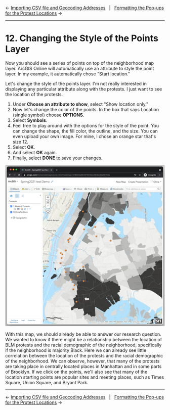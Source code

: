 ← [Importing CSV file and Geocoding Addresses](11-importing-csv-file-and-geocoding-addresses.md)&nbsp;&nbsp;&nbsp;|&nbsp;&nbsp;&nbsp;[Formatting the Pop-ups for the Protest Locations](13-formatting-the-pop-ups-for-the-protest-locations.md) →

---

# 12. Changing the Style of the Points Layer

Now you should see a series of points on top of the neighborhood map layer. ArcGIS Online will automatically use an attribute to style the point layer. In my example, it automatically chose "Start location."

Let's change the style of the points layer. I'm not really interested in displaying any particular attribute along with the protests. I just want to see the location of the protests.

1. Under **Choose an attribute to show**, select "Show location only."
2. Now let's change the color of the points. In the box that says Location (single symbol) choose **OPTIONS**.
3. Select **Symbols**.
4. Feel free to play around with the options for the style of the point. You can change the shape, the fill color, the outline, and the size. You can even upload your own image. For mine, I chose an orange star that's size 12.
5. Select **OK**.
6. And select **OK** again.
7. Finally, select **DONE** to save your changes.

![Screenshot detailing what the point layer looks like once it has been formatted according to the points above](../images/protestsformatted2.png)

With this map, we should already be able to answer our research question. We wanted to know if there might be a relationship between the location of BLM protests and the racial demographic of the neighborhood, specifically if the neighborhood is majority Black. Here we can already see little correlation between the location of the protests and the racial demographic of the neighborhood. We can observe, however, that many of the protests are taking place in centrally located places in Manhattan and in some parts of Brooklyn. If we click on the points, we'll also see that many of the location starting points are popular sites and meeting places, such as Times Square, Union Square, and Bryant Park.

---

← [Importing CSV file and Geocoding Addresses](11-importing-csv-file-and-geocoding-addresses.md)&nbsp;&nbsp;&nbsp;|&nbsp;&nbsp;&nbsp;[Formatting the Pop-ups for the Protest Locations](13-formatting-the-pop-ups-for-the-protest-locations.md) →